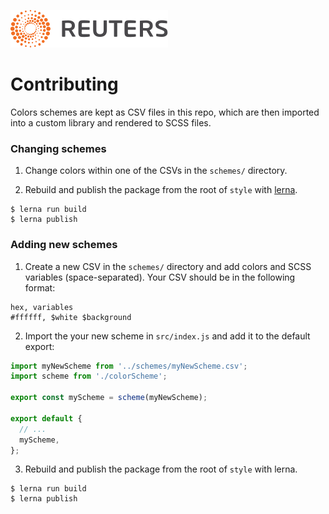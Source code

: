 ![](../../badge.svg)

# Contributing

Colors schemes are kept as CSV files in this repo, which are then imported into a custom library and rendered to SCSS files.

### Changing schemes

1. Change colors within one of the CSVs in the `schemes/` directory.

2. Rebuild and publish the package from the root of `style` with [lerna](https://lerna.js.org/).

  ```
  $ lerna run build
  $ lerna publish
  ```

### Adding new schemes

1. Create a new CSV in the `schemes/` directory and add colors and SCSS variables (space-separated). Your CSV should be in the following format:

  ```
  hex, variables
  #ffffff, $white $background
  ```

2. Import the your new scheme in `src/index.js` and add it to the default export:

  ```javascript
  import myNewScheme from '../schemes/myNewScheme.csv';
  import scheme from './colorScheme';

  export const myScheme = scheme(myNewScheme);

  export default {
    // ...
    myScheme,
  };

  ```

3. Rebuild and publish the package from the root of `style` with lerna.

  ```
  $ lerna run build
  $ lerna publish
  ```

